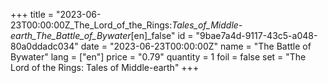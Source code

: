 +++
title = "2023-06-23T00:00:00Z_The_Lord_of_the_Rings:_Tales_of_Middle-earth_The_Battle_of_Bywater_[en]_false"
id = "9bae7a4d-9117-43c5-a048-80a0ddadc034"
date = "2023-06-23T00:00:00Z"
name = "The Battle of Bywater"
lang = ["en"]
price = "0.79"
quantity = 1
foil = false
set = "The Lord of the Rings: Tales of Middle-earth"
+++
